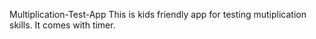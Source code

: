 
Multiplication-Test-App
This is kids friendly app for testing mutiplication skills. It comes with timer.